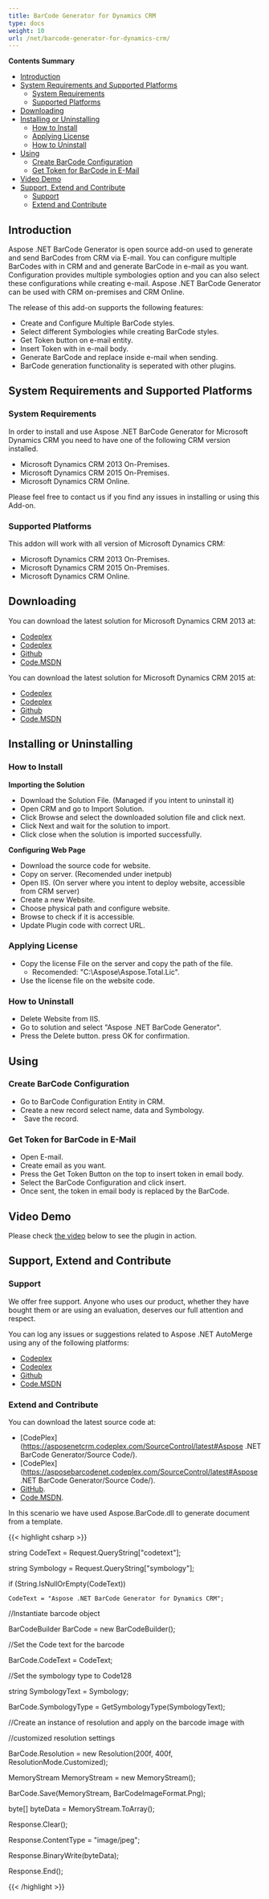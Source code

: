 ```yaml
---
title: BarCode Generator for Dynamics CRM
type: docs
weight: 10
url: /net/barcode-generator-for-dynamics-crm/
---
```


**Contents Summary**

- [Introduction](#BarCodeGeneratorforDynamicsCRM-Introduction)
- [System Requirements and Supported Platforms](#BarCodeGeneratorforDynamicsCRM-SystemRequirementsandSupportedPlatforms) 
  - [System Requirements](#BarCodeGeneratorforDynamicsCRM-SystemRequirements)
  - [Supported Platforms](#BarCodeGeneratorforDynamicsCRM-SupportedPlatforms)
- [Downloading](#BarCodeGeneratorforDynamicsCRM-Downloading)
- [Installing or Uninstalling](#BarCodeGeneratorforDynamicsCRM-InstallingorUninstalling) 
  - [How to Install](#BarCodeGeneratorforDynamicsCRM-HowtoInstall)
  - [Applying License](#BarCodeGeneratorforDynamicsCRM-ApplyingLicense)
  - [How to Uninstall](#BarCodeGeneratorforDynamicsCRM-HowtoUninstall)
- [Using](#BarCodeGeneratorforDynamicsCRM-Using) 
  - [Create BarCode Configuration](#BarCodeGeneratorforDynamicsCRM-CreateBarCodeConfiguration)
  - [Get Token for BarCode in E-Mail](#BarCodeGeneratorforDynamicsCRM-GetTokenforBarCodeinE-Mail)
- [Video Demo](#BarCodeGeneratorforDynamicsCRM-VideoDemo)
- [Support, Extend and Contribute](#BarCodeGeneratorforDynamicsCRM-Support,ExtendandContribute) 
  - [Support](#BarCodeGeneratorforDynamicsCRM-Support)
  - [Extend and Contribute](#BarCodeGeneratorforDynamicsCRM-ExtendandContribute)
## **Introduction**
Aspose .NET BarCode Generator is open source add-on used to generate and send BarCodes from CRM via E-mail. You can configure multiple BarCodes with in CRM and and generate BarCode in e-mail as you want. Configuration provides multiple symbologies option and you can also select these configurations while creating e-mail. Aspose .NET BarCode Generator can be used with CRM on-premises and CRM Online.

The release of this add-on supports the following features:

- Create and Configure Multiple BarCode styles.
- Select different Symbologies while creating BarCode styles.
- Get Token button on e-mail entity.
- Insert Token with in e-mail body.
- Generate BarCode and replace inside e-mail when sending.
- BarCode generation functionality is seperated with other plugins.
## **System Requirements and Supported Platforms**
### **System Requirements**
In order to install and use Aspose .NET BarCode Generator for Microsoft Dynamics CRM you need to have one of the following CRM version installed.

- Microsoft Dynamics CRM 2013 On-Premises.
- Microsoft Dynamics CRM 2015 On-Premises.
- Microsoft Dynamics CRM Online.

Please feel free to contact us if you find any issues in installing or using this Add-on.
### **Supported Platforms**
This addon will work with all version of Microsoft Dynamics CRM:

- Microsoft Dynamics CRM 2013 On-Premises.
- Microsoft Dynamics CRM 2015 On-Premises.
- Microsoft Dynamics CRM Online.
## **Downloading**
You can download the latest solution for Microsoft Dynamics CRM 2013 at:

- [Codeplex](https://asposenetcrm.codeplex.com/releases/view/617992)
- [Codeplex](https://asposebarcodenet.codeplex.com/releases/view/618001)
- [Github](https://github.com/aspose-barcode/Aspose.BarCode-for-.NET/releases/tag/AsposeNetBarCodeGenerator2013)
- [Code.MSDN](https://code.msdn.microsoft.com/Aspose-NET-BarCodeGenerator-ecd5b561)

You can download the latest solution for Microsoft Dynamics CRM 2015 at:

- [Codeplex](https://asposenetcrm.codeplex.com/releases/view/617991)
- [Codeplex](https://asposebarcodenet.codeplex.com/releases/view/618000)
- [Github](https://github.com/aspose-barcode/Aspose.BarCode-for-.NET/releases/tag/AsposeNetBarCodeGenerator2015)
- [Code.MSDN](https://code.msdn.microsoft.com/Aspose-NET-BarCodeGenerator-ecd5b561)
## **Installing or Uninstalling**
### **How to Install**
**Importing the Solution**

- Download the Solution File. (Managed if you intent to uninstall it)
- Open CRM and go to Import Solution.
- Click Browse and select the downloaded solution file and click next.
- Click Next and wait for the solution to import.
- Click close when the solution is imported successfully.

**Configuring Web Page**

- Download the source code for website.
- Copy on server. (Recomended under inetpub)
- Open IIS. (On server where you intent to deploy website, accessible from CRM server)
- Create a new Website.
- Choose physical path and configure website.
- Browse to check if it is accessible.
- Update Plugin code with correct URL.
### **Applying License**
- Copy the license File on the server and copy the path of the file. 
  - Recomended: "C:\Aspose\Aspose.Total.Lic".
- Use the license file on the website code.
### **How to Uninstall**
- Delete Website from IIS.
- Go to solution and select "Aspose .NET BarCode Generator".
- Press the Delete button. press OK for confirmation.
## **Using**
### **Create BarCode Configuration**
- Go to BarCode Configuration Entity in CRM.
- Create a new record select name, data and Symbology.
- ` `Save the record.
### **Get Token for BarCode in E-Mail**
- Open E-mail.
- Create email as you want.
- Press the Get Token Button on the top to insert token in email body.
- Select the BarCode Configuration and click insert.
- Once sent, the token in email body is replaced by the BarCode.
## **Video Demo**
Please check [the video](https://youtu.be/KbAOdIPbTDM) below to see the plugin in action.
## **Support, Extend and Contribute**
### **Support**
We offer free support. Anyone who uses our product, whether they have bought them or are using an evaluation, deserves our full attention and respect.

You can log any issues or suggestions related to Aspose .NET AutoMerge using any of the following platforms:

- [Codeplex](https://asposenetcrm.codeplex.com/workitem/list/basic)
- [Codeplex](https://asposebarcodenet.codeplex.com/workitem/list/basic)
- [Github](https://github.com/aspose-barcode/Aspose.BarCode-for-.NET/issues)
- [Code.MSDN](https://code.msdn.microsoft.com/Aspose-NET-BarCodeGenerator-ecd5b561)
### **Extend and Contribute**
You can download the latest source code at:

- [CodePlex](https://asposenetcrm.codeplex.com/SourceControl/latest#Aspose .NET BarCode Generator/Source Code/).
- [CodePlex](https://asposebarcodenet.codeplex.com/SourceControl/latest#Aspose .NET BarCode Generator/Source Code/).
- [GitHub](https://github.com/aspose-barcode/Aspose.BarCode-for-.NET/tree/master/Plugins/Dynamics%20CRM/Aspose%20.NET%20BarCode%20Generator).
- [Code.MSDN](https://code.msdn.microsoft.com/Aspose-NET-BarCodeGenerator-ecd5b561).

In this scenario we have used Aspose.BarCode.dll to generate document from a template.

{{< highlight csharp >}}

 string CodeText = Request.QueryString["codetext"];

string Symbology = Request.QueryString["symbology"];

if (String.IsNullOrEmpty(CodeText))

    CodeText = "Aspose .NET BarCode Generator for Dynamics CRM";

//Instantiate barcode object

BarCodeBuilder BarCode = new BarCodeBuilder();

//Set the Code text for the barcode

BarCode.CodeText = CodeText;

//Set the symbology type to Code128

string SymbologyText = Symbology;

BarCode.SymbologyType = GetSymbologyType(SymbologyText);

//Create an instance of resolution and apply on the barcode image with

//customized resolution settings

BarCode.Resolution = new Resolution(200f, 400f, ResolutionMode.Customized);

MemoryStream MemoryStream = new MemoryStream();

BarCode.Save(MemoryStream, BarCodeImageFormat.Png);

byte[] byteData = MemoryStream.ToArray();

Response.Clear();

Response.ContentType = "image/jpeg";

Response.BinaryWrite(byteData);

Response.End();

{{< /highlight >}}
